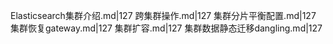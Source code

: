 Elasticsearch集群介绍.md|127
跨集群操作.md|127
集群分片平衡配置.md|127
集群恢复gateway.md|127
集群扩容.md|127
集群数据静态迁移dangling.md|127
